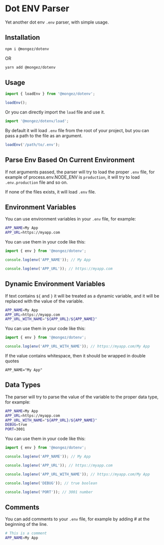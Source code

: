 # Dot ENV Parser

Yet another dot env `.env` parser, with simple usage.

## Installation

```bash
npm i @mongez/dotenv
```

OR

```bash
yarn add @mongez/dotenv
```

## Usage

```ts
import { loadEnv } from '@mongez/dotenv';

loadEnv();
```

Or you can directly import the `load` file and use it.

```ts
import '@mongez/dotenv/load';
```

By default it will load `.env` file from the root of your project, but you can pass a path to the file as an argument.

```ts
loadEnv('/path/to/.env');
```

## Parse Env Based On Current Environment

If not arguments passed, the parser will try to load the proper `.env` file, for example of process.env.NODE_ENV is `production`, it will try to load `.env.production` file and so on.

If none of the files exists, it will load `.env` file.

## Environment Variables

You can use environment variables in your `.env` file, for example:

```bash
APP_NAME=My App
APP_URL=https://myapp.com
```

You can use them in your code like this:

```ts
import { env } from '@mongez/dotenv';

console.log(env('APP_NAME')); // My App

console.log(env('APP_URL')); // https://myapp.com
```

## Dynamic Environment Variables

If text contains `${` and `}` it will be treated as a dynamic variable, and it will be replaced with the value of the variable.

```bash
APP_NAME=My App
APP_URL=https://myapp.com
APP_URL_WITH_NAME="${APP_URL}/${APP_NAME}"
```

You can use them in your code like this:

```ts
import { env } from '@mongez/dotenv';

console.log(env('APP_URL_WITH_NAME')); // https://myapp.com/My App
```

If the value contains whitespace, then it should be wrapped in double quotes

```properties
APP_NAME="My App"
```

## Data Types

The parser will try to parse the value of the variable to the proper data type, for example:

```bash
APP_NAME=My App
APP_URL=https://myapp.com
APP_URL_WITH_NAME="${APP_URL}/${APP_NAME}"
DEBUG=true
PORT=3001
```

You can use them in your code like this:

```ts
import { env } from '@mongez/dotenv';

console.log(env('APP_NAME')); // My App

console.log(env('APP_URL')); // https://myapp.com

console.log(env('APP_URL_WITH_NAME')); // https://myapp.com/My App

console.log(env('DEBUG')); // true boolean

console.log(env('PORT')); // 3001 number
```

## Comments

You can add comments to your `.env` file, for example by adding # at the beginning of the line.

```bash
# This is a comment
APP_NAME=My App
```
